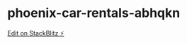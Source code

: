 # phoenix-car-rentals-abhqkn

[Edit on StackBlitz ⚡️](https://stackblitz.com/edit/phoenix-car-rentals-abhqkn)